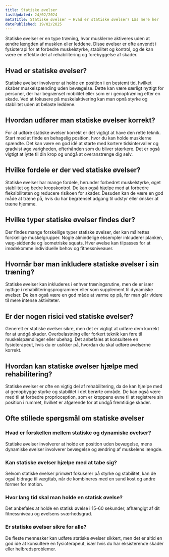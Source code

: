 ```yaml
---
title: Statiske øvelser
lastUpdated: 24/02/2024
metaTitle: Statiske øvelser – Hvad er statiske øvelser? Læs mere her
datePublished: 19/02/2025
---
```


Statiske øvelser er en type træning, hvor musklerne aktiveres uden at ændre længden af musklen eller leddene. Disse øvelser er ofte anvendt i fysioterapi for at forbedre muskelstyrke, stabilitet og kontrol, og de kan være en effektiv del af rehabilitering og forebyggelse af skader.

## Hvad er statiske øvelser?

Statiske øvelser involverer at holde en position i en bestemt tid, hvilket skaber muskelspænding uden bevægelse. Dette kan være særligt nyttigt for personer, der har begrænset mobilitet eller som er i genoptræning efter en skade. Ved at fokusere på muskelaktivering kan man opnå styrke og stabilitet uden at belaste leddene.

## Hvordan udfører man statiske øvelser korrekt?

For at udføre statiske øvelser korrekt er det vigtigt at have den rette teknik. Start med at finde en behagelig position, hvor du kan holde musklerne spændte. Det kan være en god idé at starte med kortere tidsintervaller og gradvist øge varigheden, efterhånden som du bliver stærkere. Det er også vigtigt at lytte til din krop og undgå at overanstrenge dig selv.

## Hvilke fordele er der ved statiske øvelser?

Statiske øvelser har mange fordele, herunder forbedret muskelstyrke, øget stabilitet og bedre kropskontrol. De kan også hjælpe med at forbedre fleksibiliteten og reducere risikoen for skader. Desuden kan de være en god måde at træne på, hvis du har begrænset adgang til udstyr eller ønsker at træne hjemme.

## Hvilke typer statiske øvelser findes der?

Der findes mange forskellige typer statiske øvelser, der kan målrettes forskellige muskelgrupper. Nogle almindelige eksempler inkluderer planken, væg-siddende og isometriske squats. Hver øvelse kan tilpasses for at imødekomme individuelle behov og fitnessniveauer.

## Hvornår bør man inkludere statiske øvelser i sin træning?

Statiske øvelser kan inkluderes i enhver træningsrutine, men de er især nyttige i rehabiliteringsprogrammer eller som supplement til dynamiske øvelser. De kan også være en god måde at varme op på, før man går videre til mere intense aktiviteter.

## Er der nogen risici ved statiske øvelser?

Generelt er statiske øvelser sikre, men det er vigtigt at udføre dem korrekt for at undgå skader. Overbelastning eller forkert teknik kan føre til muskelspændinger eller ubehag. Det anbefales at konsultere en fysioterapeut, hvis du er usikker på, hvordan du skal udføre øvelserne korrekt.

## Hvordan kan statiske øvelser hjælpe med rehabilitering?

Statiske øvelser er ofte en vigtig del af rehabilitering, da de kan hjælpe med at genopbygge styrke og stabilitet i det berørte område. De kan også være med til at forbedre proprioception, som er kroppens evne til at registrere sin position i rummet, hvilket er afgørende for at undgå fremtidige skader.

## Ofte stillede spørgsmål om statiske øvelser

### Hvad er forskellen mellem statiske og dynamiske øvelser?

Statiske øvelser involverer at holde en position uden bevægelse, mens dynamiske øvelser involverer bevægelse og ændring af muskelens længde.

### Kan statiske øvelser hjælpe med at tabe sig?

Selvom statiske øvelser primært fokuserer på styrke og stabilitet, kan de også bidrage til vægttab, når de kombineres med en sund kost og andre former for motion.

### Hvor lang tid skal man holde en statisk øvelse?

Det anbefales at holde en statisk øvelse i 15-60 sekunder, afhængigt af dit fitnessniveau og øvelsens sværhedsgrad.

### Er statiske øvelser sikre for alle?

De fleste mennesker kan udføre statiske øvelser sikkert, men det er altid en god idé at konsultere en fysioterapeut, især hvis du har eksisterende skader eller helbredsproblemer.
